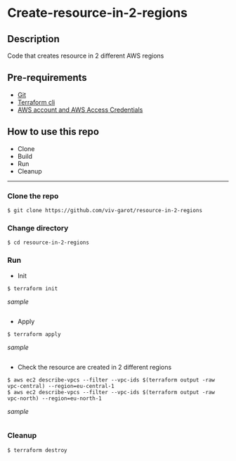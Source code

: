 # Create-resource-in-2-regions

## Description
Code that creates resource in 2 different AWS regions

## Pre-requirements


* [Git](https://git-scm.com/book/en/v2/Getting-Started-Installing-Git) 
* [Terraform cli](https://learn.hashicorp.com/tutorials/terraform/install-cli)
* [AWS account and AWS Access Credentials](https://aws.amazon.com/account/)

## How to use this repo

- Clone
- Build
- Run
- Cleanup

---

### Clone the repo

```
$ git clone https://github.com/viv-garot/resource-in-2-regions
```

### Change directory

```
$ cd resource-in-2-regions
```

### Run

* Init

```
$ terraform init
```

_sample_

```

```

* Apply

```
$ terraform apply
```

_sample_

```

```

* Check the resource are created in 2 different regions

```
$ aws ec2 describe-vpcs --filter --vpc-ids $(terraform output -raw vpc-central) --region=eu-central-1
$ aws ec2 describe-vpcs --filter --vpc-ids $(terraform output -raw vpc-north) --region=eu-north-1
```

_sample_

```

```

### Cleanup

```
$ terraform destroy
```


